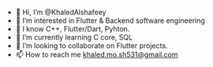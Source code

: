 - 👋 Hi, I’m @KhaledAlshafeey
- 👀 I’m interested in Flutter & Backend software engineering 
- 🧠 I know C++, Flutter/Dart, Pyhton.
- 🌱 I’m currently learning C core, SQL
- 💞️ I’m looking to collaborate on Flutter projects.
- 📫 How to reach me khaled.mo.sh531@gmail.com

<!---
KhaledAlshafeey/KhaledAlshafeey is a ✨ special ✨ repository because its `README.md` (this file) appears on your GitHub profile.
You can click the Preview link to take a look at your changes.
--->
